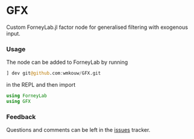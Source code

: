 # GFX

Custom ForneyLab.jl factor node for generalised filtering with exogenous input.

### Usage

The node can be added to ForneyLab by running 

```julia
] dev git@github.com:wmkouw/GFX.git
```

in the REPL and then import

```julia 
using ForneyLab
using GFX
```

### Feedback

Questions and comments can be left in the [issues](https://github.com/wmkouw/GFX/issues) tracker.